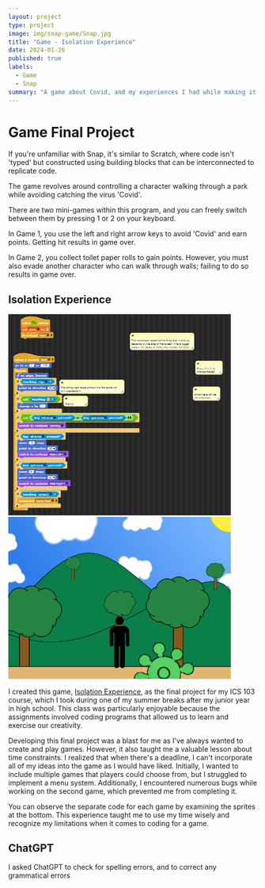 ```yaml
---
layout: project
type: project
image: img/snap-game/Snap.jpg
title: "Game - Isolation Experience"
date: 2024-01-26
published: true
labels:
  - Game
  - Snap
summary: "A game about Covid, and my experiences I had while making it."
---
```


<h1>
  Game Final Project
</h1>


If you're unfamiliar with Snap, it's similar to Scratch, where code isn't 'typed' but constructed using building blocks that can be interconnected to replicate code.

The game revolves around controlling a character walking through a park while avoiding catching the virus 'Covid'.

There are two mini-games within this program, and you can freely switch between them by pressing 1 or 2 on your keyboard.

In Game 1, you use the left and right arrow keys to avoid 'Covid' and earn points. Getting hit results in game over.

In Game 2, you collect toilet paper rolls to gain points. However, you must also evade another character who can walk through walls; failing to do so results in game over.

<h2>  
  Isolation Experience
</h2>


<img width="450px" class="image-fluid" src="https://raw.githubusercontent.com/CJCJsC/CJCJsC.github.io/main/img/snap-game/Snap-Code.PNG">
<img width="450px" class="image-fluid" src="https://raw.githubusercontent.com/CJCJsC/CJCJsC.github.io/main/img/snap-game/Snapp.PNG">



I created this game, [Isolation Experience](https://snap.berkeley.edu/snap/snap.html#present:Username=cj%20caraang&ProjectName=Final%20Project%2C%20Isolation%20Experience), as the final project for my ICS 103 course, which I took during one of my summer breaks after my junior year in high school. This class was particularly enjoyable because the assignments involved coding programs that allowed us to learn and exercise our creativity.

Developing this final project was a blast for me as I've always wanted to create and play games. However, it also taught me a valuable lesson about time constraints. I realized that when there's a deadline, I can't incorporate all of my ideas into the game as I would have liked. Initially, I wanted to include multiple games that players could choose from, but I struggled to implement a menu system. Additionally, I encountered numerous bugs while working on the second game, which prevented me from completing it.

You can observe the separate code for each game by examining the sprites at the bottom. This experience taught me to use my time wisely and recognize my limitations when it comes to coding for a game.

<h2>
ChatGPT
</h2>
I asked ChatGPT to check for spelling errors, and to correct any grammatical errors

